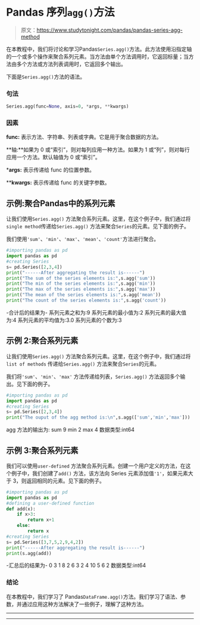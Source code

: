 # Pandas 序列`agg()`方法

> 原文：<https://www.studytonight.com/pandas/pandas-series-agg-method>

在本教程中，我们将讨论和学习Pandas`Series.agg()`方法。此方法使用沿指定轴的一个或多个操作来聚合系列元素。当方法由单个方法调用时，它返回标量；当方法由多个方法或方法列表调用时，它返回多个输出。

下面是`Series.agg()`方法的语法。

### 句法

```py
Series.agg(func=None, axis=0, *args, **kwargs)
```

### 因素

**func:** 表示方法、字符串、列表或字典。它是用于聚合数据的方法。

**轴:**如果为 0 或“索引”，则对每列应用一种方法。如果为 1 或“列”，则对每行应用一个方法。默认轴值为 0 或“索引”。

***args:** 表示传递给 func 的位置参数。

****kwargs:** 表示传递给 func 的关键字参数。

## 示例:聚合Pandas中的系列元素

让我们使用`Series.agg()` 方法聚合系列元素。这里，在这个例子中，我们通过将`single method`传递给`Series.agg()` 方法来聚合`Series`的元素。见下面的例子。

我们使用`'sum'`、`'min'`、`'max'`、`'mean'`、`'count'`方法进行聚合。

```py
#importing pandas as pd
import pandas as pd
#creating Series
s= pd.Series([2,3,4])
print("------After aggregating the result is------")
print("The sum of the series elements is:",s.agg('sum'))
print("The min of the series elements is:",s.agg('min'))
print("The max of the series elements is:",s.agg('max'))
print("The mean of the series elements is:",s.agg('mean'))
print("The count of the series elements is:",s.agg('count'))
```

-合计后的结果为-
系列元素之和为:9
系列元素的最小值为:2
系列元素的最大值为:4
系列元素的平均值为:3.0
系列元素的个数为:3

## 示例 2:聚合系列元素

让我们使用`Series.agg()` 方法聚合系列元素。这里，在这个例子中，我们通过将`list of methods` 传递给`Series.agg()` 方法来聚合`Series`的元素。

我们将`'sum'`、`'min'`、`'max'` 方法传递给列表，`Series.agg()` 方法返回多个输出。见下面的例子。

```py
#importing pandas as pd
import pandas as pd
#creating Series
s= pd.Series([2,3,4])
print("The ouput of the agg method is:\n",s.agg(['sum','min','max']))
```

agg 方法的输出为:
sum 9
min 2
max 4
数据类型:int64

## 示例 3:聚合系列元素

我们可以使用`user-defined` 方法聚合系列元素。创建一个用户定义的方法，在这个例子中，我们创建了`add()` 方法，该方法向 Series 元素添加值`'1'`，如果元素大于 3，则返回相同的元素。见下面的例子。

```py
#importing pandas as pd
import pandas as pd
#defining a user-defined function
def add(x):
    if x>3:
        return x+1
    else:
        return x
#creating Series
s= pd.Series([3,7,5,2,9,4,2])
print("------After aggregating the result is------")
print(s.agg(add))
```

-汇总后的结果为-
0 3
1 8
2 6
3 2
4 10
5
6 2
数据类型:int64

### 结论

在本教程中，我们学习了 Pandas`DataFrame.agg()`方法。我们学习了语法、参数，并通过应用这种方法解决了一些例子，理解了这种方法。

* * *

* * *